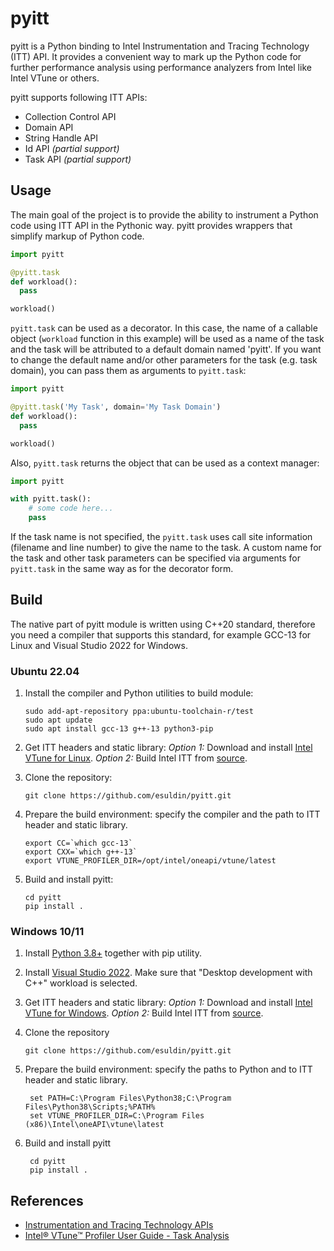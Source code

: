
# pyitt

pyitt is a Python binding to Intel Instrumentation and Tracing Technology (ITT) API. It provides a convenient way
to mark up the Python code for further performance analysis using performance analyzers from Intel like Intel VTune
or others.

pyitt supports following ITT APIs:
 - Collection Control API
 - Domain API
 - String Handle API
 - Id API *(partial support)*
 - Task API *(partial support)*

## Usage

The main goal of the project is to provide the ability to instrument a Python code using ITT API in the Pythonic way.
pyitt provides wrappers that simplify markup of Python code.

```python
import pyitt

@pyitt.task
def workload():
  pass

workload()
```

`pyitt.task` can be used as a decorator. In this case, the name of a callable object (`workload` function in this
example) will be used as a name of the task and the task will be attributed to a default domain named 'pyitt'.
If you want to change the default name and/or other parameters for the task (e.g. task domain), you can pass
them as arguments to `pyitt.task`:

```python
import pyitt

@pyitt.task('My Task', domain='My Task Domain')
def workload():
  pass

workload()
```

Also, `pyitt.task` returns the object that can be used as a context manager:

```python
import pyitt

with pyitt.task():
    # some code here...
    pass
```

If the task name is not specified, the `pyitt.task` uses call site information (filename and line number) to give
the name to the task. A custom name for the task and other task parameters can be specified via arguments
for `pyitt.task` in the same way as for the decorator form.

## Build

The native part of pyitt module is written using C++20 standard, therefore you need a compiler that supports this
standard, for example GCC-13 for Linux and Visual Studio 2022 for Windows.

### Ubuntu 22.04

 1. Install the compiler and Python utilities to build module:

        sudo add-apt-repository ppa:ubuntu-toolchain-r/test
        sudo apt update
        sudo apt install gcc-13 g++-13 python3-pip

 2. Get ITT headers and static library:
    *Option 1:* Download and install [Intel VTune for Linux](https://www.intel.com/content/www/us/en/developer/tools/oneapi/vtune-profiler-download.html?operatingsystem=linux).
    *Option 2:* Build Intel ITT from [source](https://github.com/intel/ittapi).

 3. Clone the repository:

        git clone https://github.com/esuldin/pyitt.git

 4. Prepare the build environment: specify the compiler and the path to ITT header and static library.

        export CC=`which gcc-13`
        export CXX=`which g++-13`
        export VTUNE_PROFILER_DIR=/opt/intel/oneapi/vtune/latest

 5. Build and install pyitt:

        cd pyitt
        pip install .

### Windows 10/11

 1. Install [Python 3.8+](https://www.python.org/downloads/) together with pip utility.

 2. Install [Visual Studio 2022](https://visualstudio.microsoft.com/downloads/).
     Make sure that "Desktop development with C++" workload is selected.

 4. Get ITT headers and static library:
    *Option 1:* Download and install [Intel VTune for Windows](https://www.intel.com/content/www/us/en/developer/tools/oneapi/vtune-profiler-download.html?operatingsystem=window).
    *Option 2:* Build Intel ITT from [source](https://github.com/intel/ittapi).

 5. Clone the repository

        git clone https://github.com/esuldin/pyitt.git

5. Prepare the build environment: specify the paths to Python and to ITT header and static library.

        set PATH=C:\Program Files\Python38;C:\Program Files\Python38\Scripts;%PATH%
        set VTUNE_PROFILER_DIR=C:\Program Files (x86)\Intel\oneAPI\vtune\latest

6. Build and install pyitt

        cd pyitt
        pip install .

## References

 - [Instrumentation and Tracing Technology APIs](https://www.intel.com/content/www/us/en/docs/vtune-profiler/user-guide/2023-0/instrumentation-and-tracing-technology-apis.html)
 - [Intel® VTune™ Profiler User Guide - Task Analysis](https://www.intel.com/content/www/us/en/docs/vtune-profiler/user-guide/2023-0/task-analysis.html)
